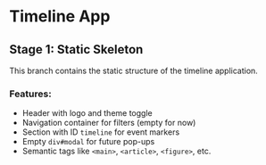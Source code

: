 # Timeline App

## Stage 1: Static Skeleton

This branch contains the static structure of the timeline application.

### Features:
- Header with logo and theme toggle
- Navigation container for filters (empty for now)
- Section with ID `timeline` for event markers
- Empty `div#modal` for future pop-ups
- Semantic tags like `<main>`, `<article>`, `<figure>`, etc.
